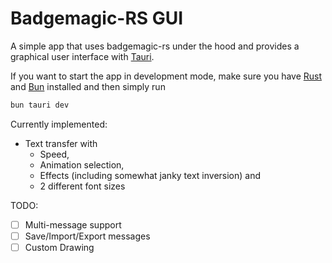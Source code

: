 # Badgemagic-RS GUI
A simple app that uses badgemagic-rs under the hood and provides a graphical user interface with [Tauri](https://tauri.app/).  
  
  
If you want to start the app in development mode, make sure you have [Rust](https://www.rust-lang.org/) and [Bun](https://bun.sh/) installed and then simply run
```sh
bun tauri dev
```

Currently implemented:
- Text transfer with
  - Speed,
  - Animation selection,
  - Effects (including somewhat janky text inversion) and
  - 2 different font sizes

TODO:
- [ ] Multi-message support
- [ ] Save/Import/Export messages
- [ ] Custom Drawing